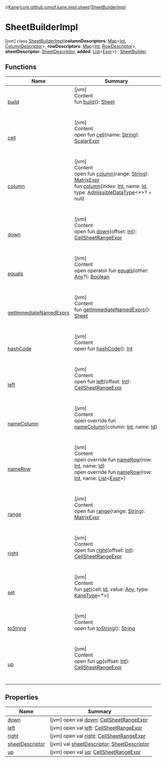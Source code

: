 //[Kane](../../index.md)/[com.github.jomof.kane.impl.sheet](../index.md)/[SheetBuilderImpl](index.md)



# SheetBuilderImpl  
 [jvm] class [SheetBuilderImpl](index.md)(**columnDescriptors**: [Map](https://kotlinlang.org/api/latest/jvm/stdlib/kotlin.collections/-map/index.html)<[Int](https://kotlinlang.org/api/latest/jvm/stdlib/kotlin/-int/index.html), [ColumnDescriptor](../-column-descriptor/index.md)>, **rowDescriptors**: [Map](https://kotlinlang.org/api/latest/jvm/stdlib/kotlin.collections/-map/index.html)<[Int](https://kotlinlang.org/api/latest/jvm/stdlib/kotlin/-int/index.html), [RowDescriptor](../-row-descriptor/index.md)>, **sheetDescriptor**: [SheetDescriptor](../-sheet-descriptor/index.md), **added**: [List](https://kotlinlang.org/api/latest/jvm/stdlib/kotlin.collections/-list/index.html)<[Expr](../../com.github.jomof.kane/-expr/index.md)>) : [SheetBuilder](../-sheet-builder/index.md)   


## Functions  
  
|  Name|  Summary| 
|---|---|
| <a name="com.github.jomof.kane.impl.sheet/SheetBuilderImpl/build/#/PointingToDeclaration/"></a>[build](build.md)| <a name="com.github.jomof.kane.impl.sheet/SheetBuilderImpl/build/#/PointingToDeclaration/"></a>[jvm]  <br>Content  <br>fun [build](build.md)(): [Sheet](../-sheet/index.md)  <br><br><br>
| <a name="com.github.jomof.kane.impl.sheet/SheetBuilder/cell/#kotlin.String/PointingToDeclaration/"></a>[cell](../-sheet-builder/cell.md)| <a name="com.github.jomof.kane.impl.sheet/SheetBuilder/cell/#kotlin.String/PointingToDeclaration/"></a>[jvm]  <br>Content  <br>open fun [cell](../-sheet-builder/cell.md)(name: [String](https://kotlinlang.org/api/latest/jvm/stdlib/kotlin/-string/index.html)): [ScalarExpr](../../com.github.jomof.kane/-scalar-expr/index.md)  <br><br><br>
| <a name="com.github.jomof.kane.impl.sheet/SheetBuilder/column/#kotlin.String/PointingToDeclaration/"></a>[column](../-sheet-builder/column.md)| <a name="com.github.jomof.kane.impl.sheet/SheetBuilder/column/#kotlin.String/PointingToDeclaration/"></a>[jvm]  <br>Content  <br>open fun [column](../-sheet-builder/column.md)(range: [String](https://kotlinlang.org/api/latest/jvm/stdlib/kotlin/-string/index.html)): [MatrixExpr](../../com.github.jomof.kane/-matrix-expr/index.md)  <br>fun [column](column.md)(index: [Int](https://kotlinlang.org/api/latest/jvm/stdlib/kotlin/-int/index.html), name: [Id](../../com.github.jomof.kane.impl/index.md#%5Bcom.github.jomof.kane.impl%2FId%2F%2F%2FPointingToDeclaration%2F%5D%2FClasslikes%2F-309854160), type: [AdmissibleDataType](../-admissible-data-type/index.md)<*>? = null)  <br><br><br>
| <a name="com.github.jomof.kane.impl.sheet/SheetBuilder/down/#kotlin.Int/PointingToDeclaration/"></a>[down](../-sheet-builder/down.md)| <a name="com.github.jomof.kane.impl.sheet/SheetBuilder/down/#kotlin.Int/PointingToDeclaration/"></a>[jvm]  <br>Content  <br>open fun [down](../-sheet-builder/down.md)(offset: [Int](https://kotlinlang.org/api/latest/jvm/stdlib/kotlin/-int/index.html)): [CellSheetRangeExpr](../-cell-sheet-range-expr/index.md)  <br><br><br>
| <a name="kotlin/Any/equals/#kotlin.Any?/PointingToDeclaration/"></a>[equals](../../com.github.jomof.kane.impl.visitor/-difference-visitor/index.md#%5Bkotlin%2FAny%2Fequals%2F%23kotlin.Any%3F%2FPointingToDeclaration%2F%5D%2FFunctions%2F-309854160)| <a name="kotlin/Any/equals/#kotlin.Any?/PointingToDeclaration/"></a>[jvm]  <br>Content  <br>open operator fun [equals](../../com.github.jomof.kane.impl.visitor/-difference-visitor/index.md#%5Bkotlin%2FAny%2Fequals%2F%23kotlin.Any%3F%2FPointingToDeclaration%2F%5D%2FFunctions%2F-309854160)(other: [Any](https://kotlinlang.org/api/latest/jvm/stdlib/kotlin/-any/index.html)?): [Boolean](https://kotlinlang.org/api/latest/jvm/stdlib/kotlin/-boolean/index.html)  <br><br><br>
| <a name="com.github.jomof.kane.impl.sheet/SheetBuilderImpl/getImmediateNamedExprs/#/PointingToDeclaration/"></a>[getImmediateNamedExprs](get-immediate-named-exprs.md)| <a name="com.github.jomof.kane.impl.sheet/SheetBuilderImpl/getImmediateNamedExprs/#/PointingToDeclaration/"></a>[jvm]  <br>Content  <br>fun [getImmediateNamedExprs](get-immediate-named-exprs.md)(): [Sheet](../-sheet/index.md)  <br><br><br>
| <a name="kotlin/Any/hashCode/#/PointingToDeclaration/"></a>[hashCode](../../com.github.jomof.kane.impl.visitor/-difference-visitor/index.md#%5Bkotlin%2FAny%2FhashCode%2F%23%2FPointingToDeclaration%2F%5D%2FFunctions%2F-309854160)| <a name="kotlin/Any/hashCode/#/PointingToDeclaration/"></a>[jvm]  <br>Content  <br>open fun [hashCode](../../com.github.jomof.kane.impl.visitor/-difference-visitor/index.md#%5Bkotlin%2FAny%2FhashCode%2F%23%2FPointingToDeclaration%2F%5D%2FFunctions%2F-309854160)(): [Int](https://kotlinlang.org/api/latest/jvm/stdlib/kotlin/-int/index.html)  <br><br><br>
| <a name="com.github.jomof.kane.impl.sheet/SheetBuilder/left/#kotlin.Int/PointingToDeclaration/"></a>[left](../-sheet-builder/left.md)| <a name="com.github.jomof.kane.impl.sheet/SheetBuilder/left/#kotlin.Int/PointingToDeclaration/"></a>[jvm]  <br>Content  <br>open fun [left](../-sheet-builder/left.md)(offset: [Int](https://kotlinlang.org/api/latest/jvm/stdlib/kotlin/-int/index.html)): [CellSheetRangeExpr](../-cell-sheet-range-expr/index.md)  <br><br><br>
| <a name="com.github.jomof.kane.impl.sheet/SheetBuilderImpl/nameColumn/#kotlin.Int#kotlin.Any/PointingToDeclaration/"></a>[nameColumn](name-column.md)| <a name="com.github.jomof.kane.impl.sheet/SheetBuilderImpl/nameColumn/#kotlin.Int#kotlin.Any/PointingToDeclaration/"></a>[jvm]  <br>Content  <br>open override fun [nameColumn](name-column.md)(column: [Int](https://kotlinlang.org/api/latest/jvm/stdlib/kotlin/-int/index.html), name: [Id](../../com.github.jomof.kane.impl/index.md#%5Bcom.github.jomof.kane.impl%2FId%2F%2F%2FPointingToDeclaration%2F%5D%2FClasslikes%2F-309854160))  <br><br><br>
| <a name="com.github.jomof.kane.impl.sheet/SheetBuilderImpl/nameRow/#kotlin.Int#kotlin.Any/PointingToDeclaration/"></a>[nameRow](name-row.md)| <a name="com.github.jomof.kane.impl.sheet/SheetBuilderImpl/nameRow/#kotlin.Int#kotlin.Any/PointingToDeclaration/"></a>[jvm]  <br>Content  <br>open override fun [nameRow](name-row.md)(row: [Int](https://kotlinlang.org/api/latest/jvm/stdlib/kotlin/-int/index.html), name: [Id](../../com.github.jomof.kane.impl/index.md#%5Bcom.github.jomof.kane.impl%2FId%2F%2F%2FPointingToDeclaration%2F%5D%2FClasslikes%2F-309854160))  <br>open override fun [nameRow](name-row.md)(row: [Int](https://kotlinlang.org/api/latest/jvm/stdlib/kotlin/-int/index.html), name: [List](https://kotlinlang.org/api/latest/jvm/stdlib/kotlin.collections/-list/index.html)<[Expr](../../com.github.jomof.kane/-expr/index.md)>)  <br><br><br>
| <a name="com.github.jomof.kane.impl.sheet/SheetBuilder/range/#kotlin.String/PointingToDeclaration/"></a>[range](../-sheet-builder/range.md)| <a name="com.github.jomof.kane.impl.sheet/SheetBuilder/range/#kotlin.String/PointingToDeclaration/"></a>[jvm]  <br>Content  <br>open fun [range](../-sheet-builder/range.md)(range: [String](https://kotlinlang.org/api/latest/jvm/stdlib/kotlin/-string/index.html)): [MatrixExpr](../../com.github.jomof.kane/-matrix-expr/index.md)  <br><br><br>
| <a name="com.github.jomof.kane.impl.sheet/SheetBuilder/right/#kotlin.Int/PointingToDeclaration/"></a>[right](../-sheet-builder/right.md)| <a name="com.github.jomof.kane.impl.sheet/SheetBuilder/right/#kotlin.Int/PointingToDeclaration/"></a>[jvm]  <br>Content  <br>open fun [right](../-sheet-builder/right.md)(offset: [Int](https://kotlinlang.org/api/latest/jvm/stdlib/kotlin/-int/index.html)): [CellSheetRangeExpr](../-cell-sheet-range-expr/index.md)  <br><br><br>
| <a name="com.github.jomof.kane.impl.sheet/SheetBuilderImpl/set/#kotlin.Any#kotlin.Any#com.github.jomof.kane.impl.types.KaneType[*]/PointingToDeclaration/"></a>[set](set.md)| <a name="com.github.jomof.kane.impl.sheet/SheetBuilderImpl/set/#kotlin.Any#kotlin.Any#com.github.jomof.kane.impl.types.KaneType[*]/PointingToDeclaration/"></a>[jvm]  <br>Content  <br>fun [set](set.md)(cell: [Id](../../com.github.jomof.kane.impl/index.md#%5Bcom.github.jomof.kane.impl%2FId%2F%2F%2FPointingToDeclaration%2F%5D%2FClasslikes%2F-309854160), value: [Any](https://kotlinlang.org/api/latest/jvm/stdlib/kotlin/-any/index.html), type: [KaneType](../../com.github.jomof.kane.impl.types/-kane-type/index.md)<*>)  <br><br><br>
| <a name="kotlin/Any/toString/#/PointingToDeclaration/"></a>[toString](../../com.github.jomof.kane.impl.visitor/-difference-visitor/index.md#%5Bkotlin%2FAny%2FtoString%2F%23%2FPointingToDeclaration%2F%5D%2FFunctions%2F-309854160)| <a name="kotlin/Any/toString/#/PointingToDeclaration/"></a>[jvm]  <br>Content  <br>open fun [toString](../../com.github.jomof.kane.impl.visitor/-difference-visitor/index.md#%5Bkotlin%2FAny%2FtoString%2F%23%2FPointingToDeclaration%2F%5D%2FFunctions%2F-309854160)(): [String](https://kotlinlang.org/api/latest/jvm/stdlib/kotlin/-string/index.html)  <br><br><br>
| <a name="com.github.jomof.kane.impl.sheet/SheetBuilder/up/#kotlin.Int/PointingToDeclaration/"></a>[up](../-sheet-builder/up.md)| <a name="com.github.jomof.kane.impl.sheet/SheetBuilder/up/#kotlin.Int/PointingToDeclaration/"></a>[jvm]  <br>Content  <br>open fun [up](../-sheet-builder/up.md)(offset: [Int](https://kotlinlang.org/api/latest/jvm/stdlib/kotlin/-int/index.html)): [CellSheetRangeExpr](../-cell-sheet-range-expr/index.md)  <br><br><br>


## Properties  
  
|  Name|  Summary| 
|---|---|
| <a name="com.github.jomof.kane.impl.sheet/SheetBuilderImpl/down/#/PointingToDeclaration/"></a>[down](index.md#%5Bcom.github.jomof.kane.impl.sheet%2FSheetBuilderImpl%2Fdown%2F%23%2FPointingToDeclaration%2F%5D%2FProperties%2F-309854160)| <a name="com.github.jomof.kane.impl.sheet/SheetBuilderImpl/down/#/PointingToDeclaration/"></a> [jvm] open val [down](index.md#%5Bcom.github.jomof.kane.impl.sheet%2FSheetBuilderImpl%2Fdown%2F%23%2FPointingToDeclaration%2F%5D%2FProperties%2F-309854160): [CellSheetRangeExpr](../-cell-sheet-range-expr/index.md)   <br>
| <a name="com.github.jomof.kane.impl.sheet/SheetBuilderImpl/left/#/PointingToDeclaration/"></a>[left](index.md#%5Bcom.github.jomof.kane.impl.sheet%2FSheetBuilderImpl%2Fleft%2F%23%2FPointingToDeclaration%2F%5D%2FProperties%2F-309854160)| <a name="com.github.jomof.kane.impl.sheet/SheetBuilderImpl/left/#/PointingToDeclaration/"></a> [jvm] open val [left](index.md#%5Bcom.github.jomof.kane.impl.sheet%2FSheetBuilderImpl%2Fleft%2F%23%2FPointingToDeclaration%2F%5D%2FProperties%2F-309854160): [CellSheetRangeExpr](../-cell-sheet-range-expr/index.md)   <br>
| <a name="com.github.jomof.kane.impl.sheet/SheetBuilderImpl/right/#/PointingToDeclaration/"></a>[right](index.md#%5Bcom.github.jomof.kane.impl.sheet%2FSheetBuilderImpl%2Fright%2F%23%2FPointingToDeclaration%2F%5D%2FProperties%2F-309854160)| <a name="com.github.jomof.kane.impl.sheet/SheetBuilderImpl/right/#/PointingToDeclaration/"></a> [jvm] open val [right](index.md#%5Bcom.github.jomof.kane.impl.sheet%2FSheetBuilderImpl%2Fright%2F%23%2FPointingToDeclaration%2F%5D%2FProperties%2F-309854160): [CellSheetRangeExpr](../-cell-sheet-range-expr/index.md)   <br>
| <a name="com.github.jomof.kane.impl.sheet/SheetBuilderImpl/sheetDescriptor/#/PointingToDeclaration/"></a>[sheetDescriptor](sheet-descriptor.md)| <a name="com.github.jomof.kane.impl.sheet/SheetBuilderImpl/sheetDescriptor/#/PointingToDeclaration/"></a> [jvm] val [sheetDescriptor](sheet-descriptor.md): [SheetDescriptor](../-sheet-descriptor/index.md)   <br>
| <a name="com.github.jomof.kane.impl.sheet/SheetBuilderImpl/up/#/PointingToDeclaration/"></a>[up](index.md#%5Bcom.github.jomof.kane.impl.sheet%2FSheetBuilderImpl%2Fup%2F%23%2FPointingToDeclaration%2F%5D%2FProperties%2F-309854160)| <a name="com.github.jomof.kane.impl.sheet/SheetBuilderImpl/up/#/PointingToDeclaration/"></a> [jvm] open val [up](index.md#%5Bcom.github.jomof.kane.impl.sheet%2FSheetBuilderImpl%2Fup%2F%23%2FPointingToDeclaration%2F%5D%2FProperties%2F-309854160): [CellSheetRangeExpr](../-cell-sheet-range-expr/index.md)   <br>

